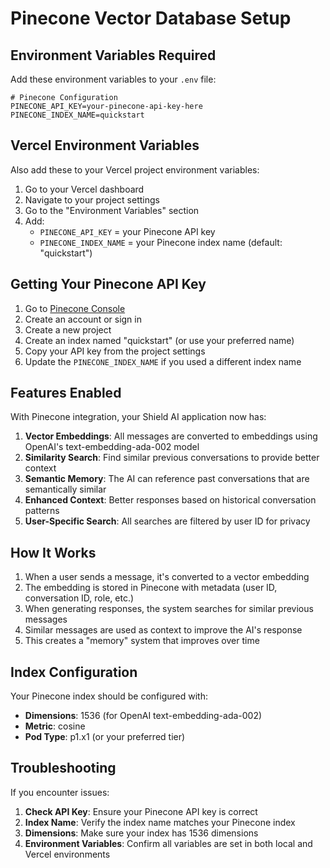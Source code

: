 # Pinecone Vector Database Setup

## Environment Variables Required

Add these environment variables to your `.env` file:

```env
# Pinecone Configuration
PINECONE_API_KEY=your-pinecone-api-key-here
PINECONE_INDEX_NAME=quickstart
```

## Vercel Environment Variables

Also add these to your Vercel project environment variables:

1. Go to your Vercel dashboard
2. Navigate to your project settings
3. Go to the "Environment Variables" section
4. Add:
   - `PINECONE_API_KEY` = your Pinecone API key
   - `PINECONE_INDEX_NAME` = your Pinecone index name (default: "quickstart")

## Getting Your Pinecone API Key

1. Go to [Pinecone Console](https://app.pinecone.io/)
2. Create an account or sign in
3. Create a new project
4. Create an index named "quickstart" (or use your preferred name)
5. Copy your API key from the project settings
6. Update the `PINECONE_INDEX_NAME` if you used a different index name

## Features Enabled

With Pinecone integration, your Shield AI application now has:

1. **Vector Embeddings**: All messages are converted to embeddings using OpenAI's text-embedding-ada-002 model
2. **Similarity Search**: Find similar previous conversations to provide better context
3. **Semantic Memory**: The AI can reference past conversations that are semantically similar
4. **Enhanced Context**: Better responses based on historical conversation patterns
5. **User-Specific Search**: All searches are filtered by user ID for privacy

## How It Works

1. When a user sends a message, it's converted to a vector embedding
2. The embedding is stored in Pinecone with metadata (user ID, conversation ID, role, etc.)
3. When generating responses, the system searches for similar previous messages
4. Similar messages are used as context to improve the AI's response
5. This creates a "memory" system that improves over time

## Index Configuration

Your Pinecone index should be configured with:
- **Dimensions**: 1536 (for OpenAI text-embedding-ada-002)
- **Metric**: cosine
- **Pod Type**: p1.x1 (or your preferred tier)

## Troubleshooting

If you encounter issues:

1. **Check API Key**: Ensure your Pinecone API key is correct
2. **Index Name**: Verify the index name matches your Pinecone index
3. **Dimensions**: Make sure your index has 1536 dimensions
4. **Environment Variables**: Confirm all variables are set in both local and Vercel environments